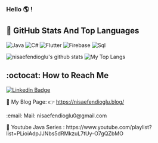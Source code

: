 ### Hello :earth_americas: !

## 📌 GitHub Stats And Top Languages

![Java](https://img.shields.io/badge/-Java-090909?style=for-the-badge&logo=java&logoColor=E9D54D)
![C#](https://img.shields.io/badge/-Csharp-090909?style=for-the-badge&logo=C#&logoColor=E5D3FF)
![Flutter](https://img.shields.io/badge/-Flutter-090909?style=for-the-badge&logo=flutter&logoColor=47C5FB)
![Firebase](https://img.shields.io/badge/-Firebase-090909?style=for-the-badge&logo=firebase&logoColor=F8C52C)
![Sql](https://img.shields.io/badge/-Sql-090909?style=for-the-badge&logo=mysql&logoColor=00648B)


<img  src="https://github-readme-stats.vercel.app/api?username=nisaefendioglu&show_icons=true&count_private=true&hide=contribs,issues" alt="nisaefendioglu's github stats" />       <img  src="https://github-readme-stats.vercel.app/api/top-langs/?username=nisaefendioglu&layout=compact&hide" alt="My Top Langs"/> </p>
  
## :octocat: How to Reach Me
[![Linkedin Badge](https://img.shields.io/badge/nisaefendioglu-follow%20on%20linkedin-blue?style=for-the-badge&logo=linkedin)](https://www.linkedin.com/in/nisaefendioglu/)


📌 My Blog Page: :point_right: https://nisaefendioglu.blog/ 
<p> :email: Mail: nisaefendioglu0@gmail.com </p>
<p> 📌 Youtube Java Series : https://www.youtube.com/playlist?list=PLioiAdpJJNbs5dRMkzuL7tUy-O7gQZbMO </p>
 
